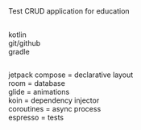 ##
Test CRUD application for education<br>

##

kotlin<br>
git/github<br>
gradle<br>


##
jetpack compose  = declarative layout<br>
room = database<br>
glide = animations<br>
koin = dependency injector<br>
coroutines = async process<br>
espresso = tests<br>
